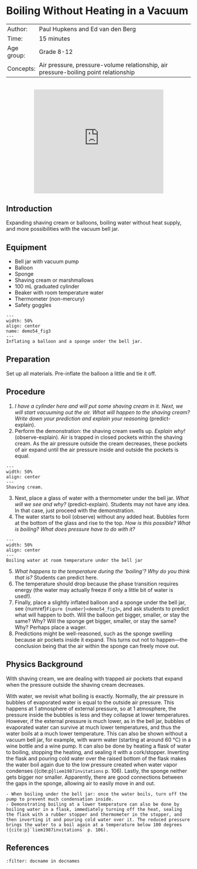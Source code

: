 # Boiling Without Heating in a Vacuum

<table style="width: 100%; border-collapse: collapse; border: none;">
    <tr style="background-color: var(--background-color);">  
        <td style="text-align: left; padding: 3px; border: none; color: var(--text-color)">Author:</td>
        <td style="text-align: left; padding: 3px; border: none; color: var(--text-color)">Paul Hupkens and Ed van den Berg</td>
    </tr>
    <tr style="background-color: var(--background-color);"> 
        <td style="text-align: left; padding: 3px; border: none; color: var(--text-color)">Time:</td>
        <td style="text-align: left; padding: 3px; border: none; color: var(--text-color)">15 minutes</td>
    </tr>
    <tr style="background-color: var(--background-color);"> 
        <td style="text-align: left; padding: 3px; border: none; color: var(--text-color)">Age group:</td>
        <td style="text-align: left; padding: 3px; border: none; color: var(--text-color)">Grade 8-12</td>
    </tr>
    <tr style="background-color: var(--background-color);"> 
        <td style="text-align: left; padding: 3px; border: none; color: var(--text-color)">Concepts:</td>
        <td style="text-align: left; padding: 3px; border: none; color: var(--text-color)">Air pressure, pressure-volume relationship, air pressure-boiling point relationship</td>
    </tr>
</table><br>

<div style="display: flex; justify-content: center;">
    <div style="position: relative; width: 70%; height: 0; padding-bottom: 56.25%;">
        <iframe
            src="https://www.youtube.com/embed/MCbYxQu5ZrA?si=5OgDoOz5mU4CDqUL"
            style="position: absolute; top: 0; left: 0; width: 100%; height: 100%;"
            frameborder="0"
            allow="accelerometer; autoplay; clipboard-write; encrypted-media; gyroscope; picture-in-picture"
            allowfullscreen
        ></iframe>
    </div>
</div>

## Introduction
Expanding shaving cream or balloons, boiling water without heat supply, and more possibilities with the vacuum bell jar.

## Equipment  
- Bell jar with vacuum pump
- Balloon
- Sponge
- Shaving cream or marshmallows
- 100 mL graduated cylinder
- Beaker with room temperature water
- Thermometer (non-mercury)
- Safety goggles

```{figure} demo54_figure3.jpg
---
width: 50%
align: center
name: demo54_fig3
---
Inflating a balloon and a sponge under the bell jar.
```

## Preparation 
Set up all materials. Pre-inflate the balloon a little and tie it off.

## Procedure
1. *I have a cylinder here and will put some shaving cream in it. Next, we will start vacuuming out the air. What will happen to the shaving cream? Write down your prediction and explain your reasoning* (predict-explain).
2. Perform the demonstration: the shaving cream swells up. *Explain why!* (observe-explain). Air is trapped in closed pockets within the shaving cream. As the air pressure outside the cream decreases, these pockets of air expand until the air pressure inside and outside the pockets is equal.
```{figure} demo54_figure1.JPG
---
width: 50%
align: center
---
Shaving cream.
```
3. Next, place a glass of water with a thermometer under the bell jar. *What will we see and why?* (predict-explain). Students may not have any idea. In that case, just proceed with the demonstration.
4. The water starts to boil (observe) without any added heat. Bubbles form at the bottom of the glass and rise to the top. *How is this possible? What is boiling? What does pressure have to do with it?*

```{figure} demo54_figure2.JPG
---
width: 50%
align: center
---
Boiling water at room temperature under the bell jar
```
5. *What happens to the temperature during the 'boiling'? Why do you think that is?* Students can predict here.
6. The temperature should drop because the phase transition requires energy (the water may actually freeze if only a little bit of water is used!).
7. Finally, place a slightly inflated balloon and a sponge under the bell jar, see {numref}`Figure {number}<demo54_fig3>`, and ask students to predict what will happen to both. Will the balloon get bigger, smaller, or stay the same? Why? Will the sponge get bigger, smaller, or stay the same? Why? Perhaps place a wager.
8. Predictions might be well-reasoned, such as the sponge swelling because air pockets inside it expand. This turns out not to happen—the conclusion being that the air within the sponge can freely move out.

## Physics Background  
With shaving cream, we are dealing with trapped air pockets that expand when the pressure outside the shaving cream decreases. 

With water, we revisit what boiling is exactly. Normally, the air pressure in bubbles of evaporated water is equal to the outside air pressure. This happens at 1 atmosphere of external pressure, so at 1 atmosphere, the pressure inside the bubbles is less and they collapse at lower temperatures. However, if the external pressure is much lower, as in the bell jar, bubbles of evaporated water can survive at much lower temperatures, and thus the water boils at a much lower temperature. This can also be shown without a vacuum bell jar, for example, with warm water (starting at around 60 °C) in a wine bottle and a wine pump. It can also be done by heating a flask of water to boiling, stopping the heating, and sealing it with a cork/stopper. Inverting the flask and pouring cold water over the raised bottom of the flask makes the water boil again due to the low pressure created when water vapor condenses ({cite:p}`liem1987invitations` p. 106). Lastly, the sponge neither gets bigger nor smaller. Apparently, there are good connections between the gaps in the sponge, allowing air to easily move in and out.

```{tip}
- When boiling under the bell jar: once the water boils, turn off the pump to prevent much condensation inside. 
- Demonstrating boiling at a lower temperature can also be done by boiling water in a flask, immediately turning off the heat, sealing the flask with a rubber stopper and thermometer in the stopper, and then inverting it and pouring cold water over it. The reduced pressure brings the water to a boil again at a temperature below 100 degrees ({cite:p}`liem1987invitations` p. 106).
```

## References
```{bibliography}
:filter: docname in docnames
```
